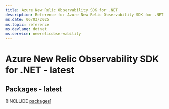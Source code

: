 ```yaml
---
title: Azure New Relic Observability SDK for .NET
description: Reference for Azure New Relic Observability SDK for .NET
ms.date: 06/03/2025
ms.topic: reference
ms.devlang: dotnet
ms.service: newrelicobservability
---
```

# Azure New Relic Observability SDK for .NET - latest
## Packages - latest
[!INCLUDE [packages](new-relic-observability-index.md)]